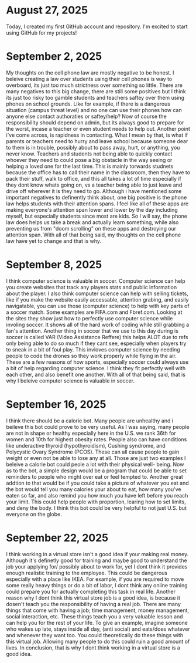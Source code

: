# August 27, 2025

Today, I created my first GitHub account and repository. I'm excited to start using GitHub for my projects!

# September 2, 2025

My thoughts on the cell phone law are mostly negative to be honest. 
I beleive creating a law over students using their cell phones is way to overboard, 
its just too much strictness over something so little. There are many negatives to this big change, there are still some positives
but I think its just too risky too gamble students and teachers saftey over them using phones on school grounds. Like for example,
if there is a dangerous situation (campus threat level) and no one can use their phones how can anyone else contact authoraties
or saftey/help? Now of course the responsibility should depend on admin, but its always good to prepare for the worst, incase a 
teacher or even student needs to help out. Another point i've come across, is rapidness in contacting. What I mean by that, is
what if parents or teachers need to hurry and leave school because someone dear to them is in trouble, possibly about to pass away,
hurt, or anything, you never know. Teachers and students not being able to quickly contact whoever they need to could pose a big obstacle
in the way seeing or helping a loved one for the last time. This is mainly torwards studnets because the office has to call their name in
the classroom, then they have to pack their stuff, walk to office, and this all takes a lot of time especially if they dont know whats going
on, vs a teacher being able to just leave and drive off wherever it is they need to go. Although i have mentioned some important negatives
to definently think about, one big positive is the phone law helps students with their attention spans. I feel like all of these apps are 
making everyone's attention span lower and lower by the day including myself, but especially students since most are kids. So I will say, 
the phone law does helps us take a break and actually learn something, while also preventing us from "doom scrolling" on these apps 
and destroying our attention span. With all of that being said, my thoughts on the cell phone law have yet to change and that is why.

# September 8, 2025

I think computer science is valuable in soccer.
Computer science can help you create websites that track any 
players stats and public information about the player. I 
also think computer science can help with selling tickets,
like if you make the website easily accessable, attention grabing,
and easily navigatable, you can use those (computer science) to
help with key parts of a soccer match. Some examples are FIFA.com 
and Fbref.com. Looking at the sites they show just how to perfectly
use computer science while involing soccer. It shows all of the 
hard work of coding while still grabbing a fan's attention. Another
thing in soccer that we use to this day during is soccer is called 
VAR (Video Assistance Reffere) this helps ALOT due to refs only being 
able to do so much if they cant see, especially when players try to sneak
in a bit of foul play. This invloves computer science by needing people to
code the drones so they work properly while flying in the air. These are a 
few reasons of how sports, especially soccer could always use a bit of help 
regarding computer science. I think they fit perfectly well with each other,
and also benefit one another. With all of that being said, that is why I beleive
computer science is valuable in soccer.

# September 16, 2025

I think there should be a calorie bot.
Many people are unhealthy and i beileve this
bot could prove to be very useful. As I was saying,
many people are not in shape or healthy especially here
in the U.S. we rank 36th for women and 10th for highest
obesity rates. People also can have conditions like underactive 
thyroid (hypothyroidism), Cushing syndrome, and Polycystic 
Ovary Syndrome (PCOS). These can all cause people to gain weight
or even not be able to lose any at all. Those are just two examples
I beleive a calorie bot could peole a lot with their physical well-
being. Now as to the bot, a simple design would be a program that could 
be able to set reminders to people who might over eat or feel tempted to.
Another great addtion to that would be if you could take a picture of whatever 
you eat and the bot would tell you many calories your about to eat, how many you've
eaten so far, and also remind you how much you have left before you reach your limit.
This could help people with proportion, learing how to set limits, and deny the body.
I think this bot could be very helpful to not just U.S. but everyone on the globe.

# September 22, 2025
I think working in a virtual store isn't a good idea if your making real money. Although
 it's definetly good for training and maybe good to understand the job your applying for/
 possibly about to work for, yet I dont think it provides enough realistic training to the 
 employee. This could be dangerous especially with a place like IKEA. For example, if you are
 required to move some really heavy things or do a bit of labor, I dont think any online training
 could prepare you for actually completing this task in real life. Another reason why I dont think
 this virtual store job is a good idea, is because it dosen't teach you the responsibility of having
 a real job. There are many things that come with having a job; time management, money management, 
 social interaction, etc. These things teach you a very valuable lesson and can help you for the 
rest of your life. To give an example, imagine someone who wakes up late, stays inside all day, (anti social)
and eats/does whatever and whenever they want too. You could theoretically do these things with this virtual job.
Allowing many people to do this could ruin a good amount of lives. In conclusion, that is why I dont think working
in a virtual store is a good idea.
